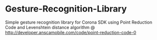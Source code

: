 Gesture-Recognition-Library
===========================

Simple gesture recognition library for Corona SDK using Point Reduction Code and Levenshtein distance algorithm @ http://developer.anscamobile.com/code/point-reduction-code-0 